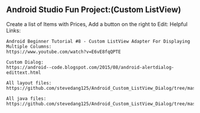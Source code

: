 ## Android Studio Fun Project:(Custom ListView)
Create a list of Items with Prices, Add a button on the right to Edit:
Helpful Links:
```
Android Beginner Tutorial #8 - Custom ListView Adapter For Displaying Multiple Columns:
https://www.youtube.com/watch?v=E6vE8fqQPTE

Custom Dialog:
https://android--code.blogspot.com/2015/08/android-alertdialog-edittext.html

All layout files:
https://github.com/stevedang125/Android_Custom_ListView_Dialog/tree/master/app/src/main/res/layout

All java files:
https://github.com/stevedang125/Android_Custom_ListView_Dialog/tree/master/app/src/main/java/com/steve/rumi_transactions

```
